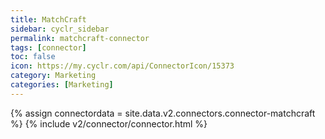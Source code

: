 ```yaml
---
title: MatchCraft
sidebar: cyclr_sidebar
permalink: matchcraft-connector
tags: [connector]
toc: false
icon: https://my.cyclr.com/api/ConnectorIcon/15373
category: Marketing
categories: [Marketing]
---
```

{% assign connectordata = site.data.v2.connectors.connector-matchcraft %}
{% include v2/connector/connector.html %}	